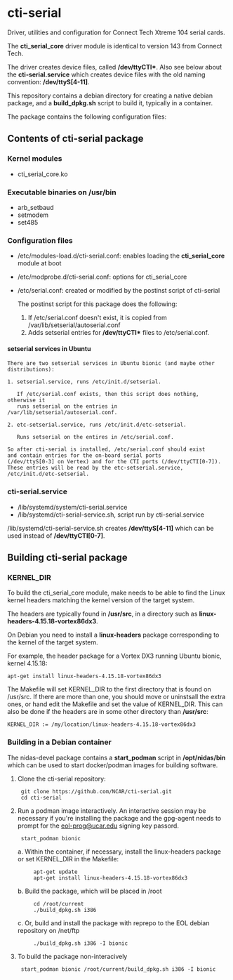 # cti-serial
Driver, utilities and configuration for Connect Tech Xtreme 104 serial cards.

The **cti_serial_core** driver module is identical to version 143 from Connect Tech.

The driver creates device files, called **/dev/ttyCTI\***.  Also see below about the **cti-serial.service** which creates device files with the old naming convention: **/dev/ttyS[4-11]**.

This repository contains a debian directory for creating a native debian package, and a **build_dpkg.sh** script to build it, typically in a container.

The package contains the following configuration files:

## Contents of cti-serial package

### Kernel modules
- cti_serial_core.ko

### Executable binaries on /usr/bin
- arb_setbaud
- setmodem
- set485

### Configuration files
- /etc/modules-load.d/cti-serial.conf: enables loading the **cti_serial_core** module at boot
- /etc/modprobe.d/cti-serial.conf: options for cti_serial_core
- /etc/serial.conf: created or modified by the postinst script of cti-serial

    The postinst script for this package does the following:
    1. If /etc/serial.conf doesn't exist, it is copied from /var/lib/setserial/autoserial.conf
    2. Adds setserial entries for **/dev/ttyCTI\*** files to /etc/serial.conf.

#### setserial services in Ubuntu

    There are two setserial services in Ubuntu bionic (and maybe other distributions):

    1. setserial.service, runs /etc/init.d/setserial.

       If /etc/serial.conf exists, then this script does nothing, otherwise it
       runs setserial on the entries in /var/lib/setserial/autoserial.conf.

    2. etc-setserial.service, runs /etc/init.d/etc-setserial.
       
       Runs setserial on the entires in /etc/serial.conf.

    So after cti-serial is installed, /etc/serial.conf should exist
    and contain entries for the on-board serial ports
    (/dev/ttyS[0-3] on Vertex) and for the CTI ports (/dev/ttyCTI[0-7]).
    These entries will be read by the etc-setserial.service, /etc/init.d/etc-setserial.

### cti-serial.service
- /lib/systemd/system/cti-serial.service
- /lib/systemd/cti-serial-service.sh, script run by cti-serial.service

/lib/systemd/cti-serial-service.sh creates **/dev/ttyS[4-11]** which can be used instead of **/dev/ttyCTI[0-7]**.
        
## Building cti-serial package

### KERNEL_DIR
To build the cti_serial_core module, make needs to be able to find the Linux kernel headers matching the kernel version of the target system.

The headers are typically found in **/usr/src**, in a directory such as **linux-headers-4.15.18-vortex86dx3**.

On Debian you need to install a **linux-headers** package corresponding to the kernel of the target system.  

For example, the header package for a Vortex DX3 running Ubuntu bionic, kernel 4.15.18:

    apt-get install linux-headers-4.15.18-vortex86dx3

The Makefile will set KERNEL_DIR to the first directory that is found on /usr/src.  If there are more than one, you should move or uninstsall the extra ones, or hand edit the Makefile and set the value of KERNEL_DIR. This can also be done if the headers are in some other directory than **/usr/src**:

    KERNEL_DIR := /my/location/linux-headers-4.15.18-vortex86dx3 

### Building in a Debian container
The nidas-devel package contains a **start_podman** script in **/opt/nidas/bin** which can be used to start docker/podman images for building software.

1. Clone the cti-serial repository:

        git clone https://github.com/NCAR/cti-serial.git
        cd cti-serial

2. Run a podman image interactively.  An interactive session may be necessary if you're installing
the package and the gpg-agent needs to prompt for the <eol-prog@ucar.edu> signing key passord.

        start_podman bionic

    a. Within the container, if necessary, install the linux-headers package or set KERNEL_DIR in the Makefile:

            apt-get update 
            apt-get install linux-headers-4.15.18-vortex86dx3

    b. Build the package, which will be placed in /root

            cd /root/current
            ./build_dpkg.sh i386

    c. Or, build and install the package with reprepo to the EOL debian repository on /net/ftp

            ./build_dpkg.sh i386 -I bionic

3. To build the package non-interacively

        start_podman bionic /root/current/build_dpkg.sh i386 -I bionic
